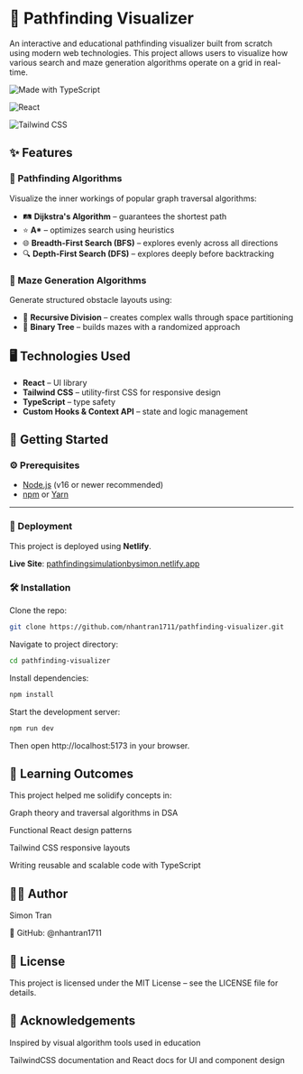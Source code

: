 # 🧭 Pathfinding Visualizer

An interactive and educational pathfinding visualizer built from scratch using modern web technologies. This project allows users to visualize how various search and maze generation algorithms operate on a grid in real-time.


![Made with TypeScript](https://img.shields.io/badge/Made%20with-TypeScript-blue)

![React](https://img.shields.io/badge/Built%20with-React-61DAFB?logo=react&logoColor=white)

![Tailwind CSS](https://img.shields.io/badge/Styled%20with-TailwindCSS-38B2AC?logo=tailwindcss&logoColor=white)

## ✨ Features

### 🔎 Pathfinding Algorithms
Visualize the inner workings of popular graph traversal algorithms:
- 🛤️ **Dijkstra's Algorithm** – guarantees the shortest path
- ⭐ **A\*** – optimizes search using heuristics
- 🌐 **Breadth-First Search (BFS)** – explores evenly across all directions
- 🔍 **Depth-First Search (DFS)** – explores deeply before backtracking


### 🧩 Maze Generation Algorithms
Generate structured obstacle layouts using:
- 🧱 **Recursive Division** – creates complex walls through space partitioning
- 🌲 **Binary Tree** – builds mazes with a randomized approach


## 🖥️ Technologies Used
- **React** – UI library
- **Tailwind CSS** – utility-first CSS for responsive design
- **TypeScript** – type safety
- **Custom Hooks & Context API** – state and logic management


## 🚀 Getting Started

### ⚙️ Prerequisites

- [Node.js](https://nodejs.org/) (v16 or newer recommended)
- [npm](https://www.npmjs.com/) or [Yarn](https://yarnpkg.com/)

---



### 🔗 Deployment

This project is deployed using **Netlify**.

**Live Site**: [pathfindingsimulationbysimon.netlify.app](https://pathfindingsimulationbysimon.netlify.app)
  



### 🛠 Installation

Clone the repo:
```bash
git clone https://github.com/nhantran1711/pathfinding-visualizer.git
```
Navigate to project directory:
```bash
cd pathfinding-visualizer
```
Install dependencies:
```bash
npm install
```
Start the development server:
```bash
npm run dev
```

Then open http://localhost:5173 in your browser.


## 🧠 Learning Outcomes
This project helped me solidify concepts in:

Graph theory and traversal algorithms in DSA

Functional React design patterns

Tailwind CSS responsive layouts

Writing reusable and scalable code with TypeScript


## 👨‍💻 Author
Simon Tran

🔗 GitHub: @nhantran1711


## 📄 License
This project is licensed under the MIT License – see the LICENSE file for details.

## 🙌 Acknowledgements
Inspired by visual algorithm tools used in education

TailwindCSS documentation and React docs for UI and component design
